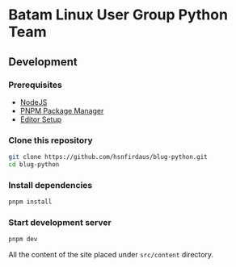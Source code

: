 # Batam Linux User Group Python Team

## Development

### Prerequisites

- [NodeJS](https://nodejs.org)
- [PNPM Package Manager](https://pnpm.io/)
- [Editor Setup](https://docs.astro.build/en/editor-setup/)

### Clone this repository

```sh
git clone https://github.com/hsnfirdaus/blug-python.git
cd blug-python
```

### Install dependencies
```sh
pnpm install
```

### Start development server
```sh
pnpm dev
```

All the content of the site placed under `src/content` directory.